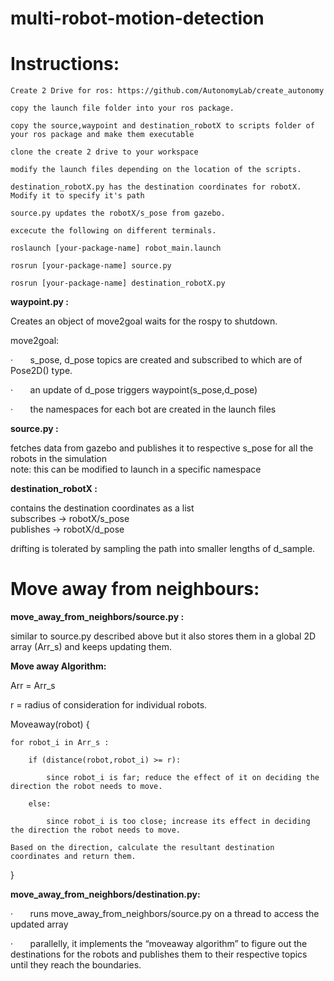 # multi-robot-motion-detection

# Instructions:
    Create 2 Drive for ros: https://github.com/AutonomyLab/create_autonomy

    copy the launch file folder into your ros package.

    copy the source,waypoint and destination_robotX to scripts folder of your ros package and make them executable

    clone the create 2 drive to your workspace

    modify the launch files depending on the location of the scripts.

    destination_robotX.py has the destination coordinates for robotX. Modify it to specify it's path

    source.py updates the robotX/s_pose from gazebo.

    excecute the following on different terminals.

    roslaunch [your-package-name] robot_main.launch

    rosrun [your-package-name] source.py

    rosrun [your-package-name] destination_robotX.py


**waypoint.py :**

Creates an object of move2goal waits for the rospy to shutdown.  

move2goal:

·       s_pose, d_pose topics are created and subscribed to which are of Pose2D() type.

·       an update of d_pose triggers waypoint(s_pose,d_pose)

·       the namespaces for each bot are created in the launch files

**source.py :**

fetches data from gazebo and publishes it to respective s_pose for all the robots in the simulation  
note: this can be modified to launch in a specific namespace

**destination_robotX :**

contains the destination coordinates as a list  
subscribes -&gt; robotX/s_pose  
publishes -&gt; robotX/d_pose

drifting is tolerated by sampling the path into smaller lengths of d_sample.

# Move away from neighbours: 


**move_away_from_neighbors/source.py :**

similar to source.py described above but it also stores them in a global 2D array (Arr_s) and keeps updating them.

**Move away Algorithm:**

Arr = Arr_s

r = radius of consideration for individual robots.

Moveaway(robot) {

    for robot_i in Arr_s :

        if (distance(robot,robot_i) >= r):

            since robot_i is far; reduce the effect of it on deciding the direction the robot needs to move.

        else:

            since robot_i is too close; increase its effect in deciding the direction the robot needs to move.

    Based on the direction, calculate the resultant destination coordinates and return them.

}

**move_away_from_neighbors/destination.py:**

·       runs move_away_from_neighbors/source.py on a thread to access the updated array

·       parallelly, it implements the “moveaway algorithm” to figure out the destinations for the robots and                publishes them to their respective topics until they reach the boundaries.

 
